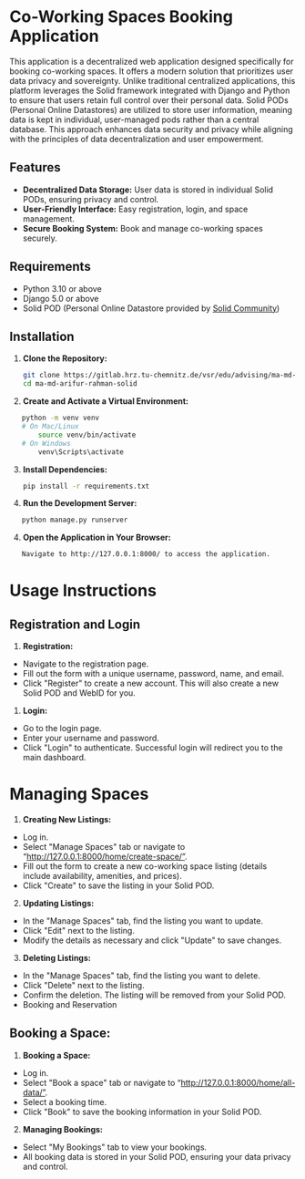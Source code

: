 # Co-Working Spaces Booking Application

This application is a decentralized web application designed specifically for booking co-working spaces. It offers a modern solution that prioritizes user data privacy and sovereignty. Unlike traditional centralized applications, this platform leverages the Solid framework integrated with Django and Python to ensure that users retain full control over their personal data. Solid PODs (Personal Online Datastores) are utilized to store user information, meaning data is kept in individual, user-managed pods rather than a central database. This approach enhances data security and privacy while aligning with the principles of data decentralization and user empowerment.

## Features

- **Decentralized Data Storage:** User data is stored in individual Solid PODs, ensuring privacy and control.
- **User-Friendly Interface:** Easy registration, login, and space management.
- **Secure Booking System:** Book and manage co-working spaces securely.

## Requirements

- Python 3.10 or above
- Django 5.0 or above
- Solid POD (Personal Online Datastore provided by [Solid Community](https://solidcommunity.net/))

## Installation

1. **Clone the Repository:**

   ```sh
   git clone https://gitlab.hrz.tu-chemnitz.de/vsr/edu/advising/ma-md-arifur-rahman-solid.git
   cd ma-md-arifur-rahman-solid

   ```

2. **Create and Activate a Virtual Environment:**

```sh
   python -m venv venv
   # On Mac/Linux
       source venv/bin/activate
   # On Windows
       venv\Scripts\activate
```

3. **Install Dependencies:**
   ```sh
   pip install -r requirements.txt
   ```
4. **Run the Development Server:**

```sh
   python manage.py runserver
```

4. **Open the Application in Your Browser:**

```sh
   Navigate to http://127.0.0.1:8000/ to access the application.
```

# Usage Instructions

## Registration and Login

1. **Registration:**

- Navigate to the registration page.
- Fill out the form with a unique username, password, name, and email.
- Click "Register" to create a new account. This will also create a new Solid POD and WebID for you.

1. **Login:**

- Go to the login page.
- Enter your username and password.
- Click "Login" to authenticate. Successful login will redirect you to the main dashboard.

# Managing Spaces

1. **Creating New Listings:**

- Log in.
- Select "Manage Spaces" tab or navigate to
  “http://127.0.0.1:8000/home/create-space/”.
- Fill out the form to create a new co-working space listing (details include availability, amenities, and prices).
- Click "Create" to save the listing in your Solid POD.

2. **Updating Listings:**

- In the "Manage Spaces" tab, find the listing you want to update.
- Click "Edit" next to the listing.
- Modify the details as necessary and click "Update" to save changes.

3. **Deleting Listings:**

- In the "Manage Spaces" tab, find the listing you want to delete.
- Click "Delete" next to the listing.
- Confirm the deletion. The listing will be removed from your Solid POD.
- Booking and Reservation

## Booking a Space:

1. **Booking a Space:**

- Log in.
- Select "Book a space" tab or navigate to
  “http://127.0.0.1:8000/home/all-data/”.
- Select a booking time.
- Click "Book" to save the booking information in your Solid POD.

2. **Managing Bookings:**

- Select "My Bookings" tab to view your bookings.
- All booking data is stored in your Solid POD, ensuring your data privacy and control.
<!-- #   B o o k i n g _ C o _ w o r k i n g _ S p a c e s 
 
  -->
